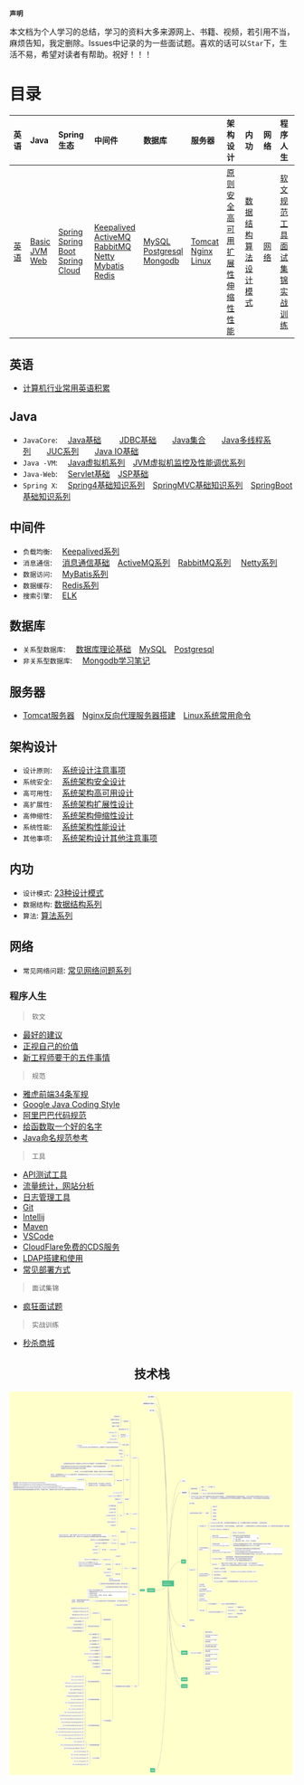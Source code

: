 **`声明`**

本文档为个人学习的总结，学习的资料大多来源网上、书籍、视频，若引用不当，麻烦告知，我定删除。Issues中记录的为一些面试题。喜欢的话可以`Star`下，生活不易，希望对读者有帮助。祝好！！！

# 目录

| 英语 | Java | Spring生态 | 中间件 | 数据库 | 服务器 | 架构设计 | 内功 | 网络 | 程序人生 |
|:----|:-----|:------|:------|:------|:------|:------|:------|:------|:-----|
|<a href="#英语">英语</a>|<a href="#Java">Basic</a><br><a href="#Java">JVM</a><br><a href="#Java">Web</a><br>|<a href="#Java">Spring</a><br><a href="#Java">Spring Boot</a><br><a href="#Java">Spring Cloud</a>|<a href="#中间件">Keepalived</a><br><a href="#中间件">ActiveMQ</a><br><a href="#中间件">RabbitMQ</a><br><a href="#中间件">Netty</a><br><a href="#中间件">Mybatis</a><br><a href="#中间件">Redis</a>|<a href="#数据库">MySQL</a><br><a href="#数据库">Postgresql</a><br><a href="#数据库">Mongodb</a>|<a href="#服务器">Tomcat</a><br><a href="#服务器">Nginx</a><br><a href="#服务器">Linux</a>|<a href="#架构设计">原则</a><br><a href="#架构设计">安全</a><br><a href="#架构设计">高可用</a><br><a href="#架构设计">扩展性</a><br><a href="#架构设计">伸缩性</a><br><a href="#架构设计">性能</a><br>|<a href="#内功">数据结构</a><br><a href="#内功">算法</a><br><a href="#内功">设计模式</a>|<a href="#网络">网络</a>|<a href="#程序人生">软文</a><br><a href="#程序人生">规范</a><br><a href="#程序人生">工具</a><br><a href="#程序人生">面试集锦</a><br><a href="#程序人生">实战训练</a>|

## 英语
* [计算机行业常用英语积累](tool/english.md)

## Java
* `JavaCore`: &emsp;[Java基础](java/basic/java-basic.md)
&emsp;&emsp;[JDBC基础](https://github.com/zhonghuasheng/JAVA/blob/master/jdbc/src/main/java/com/zhonghuasheng/jdbc/learn01/BasicSteps.java)&emsp;&emsp;[Java集合](java/basic/java-collection.md)&emsp;&emsp;[Java多线程系列](java/basic/java-thread.md)&emsp;&emsp;[JUC系列](java/basic/java-thread-juc.md)&emsp;&emsp;[Java IO基础](java/basic/java-io-nio.md)
* `Java -VM`: &emsp;[Java虚拟机系列](java/jvm/深入理解Java虚拟机.md)&emsp;[JVM虚拟机监控及性能调优系列](java/jvm/JVM虚拟机监控及性能调优.md)
* `Java-Web`: &emsp;[Servlet基础](java/javaweb/servlet.md)&emsp;[JSP基础](java/javaweb/jsp.md)
* `Spring X`: &emsp;[Spring4基础知识系列](java/spring/spring.md#Spring)&emsp;[SpringMVC基础知识系列](java/spring/spring.md#SpringMVC)&emsp;[SpringBoot基础知识系列](java/spring/spring.md#SpringBoot)

## 中间件
* `负载均衡`: &emsp;[Keepalived系列](plugins/keepalived.md)
* `消息通信`: &emsp;[消息通信基础](http://note.youdao.com/noteshare?id=30a11e46aaef3f00d2ecfb84692ca294&sub=wcp157828038663078)&emsp;[ActiveMQ系列](plugins/activemq.md)&emsp;[RabbitMQ系列](plugins/rabbitmq.md) &emsp;[Netty系列](plugins/netty.md)
* `数据访问`: &emsp;[MyBatis系列](plugins/mybatis.md)
* `数据缓存`: &emsp;[Redis系列](plugins/redis.md)
* `搜索引擎`: &emsp;[ELK](elasticsearch.md)

## 数据库
* `关系型数据库`: &emsp;[数据库理论基础](database/database.md)&emsp;[MySQL](database/mysql.md)&emsp;[Postgresql](database/postgresql.md)
* `非关系型数据库`: &emsp;[Mongodb学习笔记](database/mongodb.md)

## 服务器
* [Tomcat服务器](plugins/tomcat.md)&emsp;[Nginx反向代理服务器搭建](plugins/nginx.md)&emsp;[Linux系统常用命令](shell/linux.md)

## 架构设计
* `设计原则`: &emsp;[系统设计注意事项](architecture/系统设计注意事项.md)
* `系统安全`: &emsp;[系统架构安全设计](architecture/系统架构安全设计.md)
* `高可用性`: &emsp;[系统架构高可用设计](architecture/系统架构高可用设计.md)
* `高扩展性`: &emsp;[系统架构扩展性设计](architecture/系统架构扩展性设计.md)
* `高伸缩性`: &emsp;[系统架构伸缩性设计](architecture/系统架构伸缩性设计.md)
* `系统性能`: &emsp;[系统架构性能设计](architecture/系统架构性能设计.md)
* `其他事项`: &emsp;[系统架构设计其他注意事项](architecture/系统架构设计其他注意事项.md)

## 内功
* `设计模式`: [23种设计模式](algorithm/设计模式.md)
* `数据结构`: [数据结构系列](algorithm/数据结构.md)
* `算法`: [算法系列](algorithm/algorithm.md)

## 网络
* `常见网络问题`: [常见网络问题系列](network/network.md)

### 程序人生
> `软文`
* [最好的建议](tool/coding-life.md/#最好的建议)
* [正视自己的价值](tool/coding-life.md/#正视自己的价值)
* [新工程师要干的五件事情](tool/coding-life.md/#新工程师要干的五件事情)

> `规范`
* [雅虎前端34条军规](http://note.youdao.com/noteshare?id=b59d0da4f7bb2b7ba5f73129d85b1ba1)
* [Google Java Coding Style](https://google.github.io/styleguide/javaguide.html)
* [阿里巴巴代码规范](https://github.com/alibaba/p3c/blob/master/%E9%98%BF%E9%87%8C%E5%B7%B4%E5%B7%B4Java%E5%BC%80%E5%8F%91%E6%89%8B%E5%86%8C%EF%BC%88%E8%AF%A6%E5%B0%BD%E7%89%88%EF%BC%89.pdf)
* [给函数取一个好的名字](http://note.youdao.com/noteshare?id=74f3c5fae9fc26473e7046a700cdad12&sub=wcp1581864078132689)
* [Java命名规范参考](http://note.youdao.com/noteshare?id=c0ca7331624eb2f19b06f623a1b832ae&sub=2F7223EB9D9E4072B60A1FB578BF0AFA)

> `工具`
* [API测试工具](tool/api-testing-tool.md)
* [流量统计，网站分析](tool/common-tools.md)
* [日志管理工具](tool/cronolog.md)
* [Git](tool/git.md)
* [Intellij](tool/intellij.md)
* [Maven](tool/maven.md)
* [VSCode](tool/vscode-settings.md)
* [CloudFlare免费的CDS服务]()
* [LDAP搭建和使用]()
* [常见部署方式](tool/deployment.md)

> `面试集锦`
* [疯狂面试题](tool/interview.md)

> `实战训练`
* [秒杀商城](https://github.com/zhonghuasheng/JAVA/tree/master/seckill)

<center>
<h2 align="center">技术栈</h2>
<center>

![](tutorial-2020-05-12.png)

</center>
